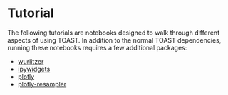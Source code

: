 # Tutorial

The following tutorials are notebooks designed to walk through different aspects of using TOAST.  In addition to the normal TOAST dependencies, running these notebooks requires a few additional packages:

- [wurlitzer](https://pypi.org/project/wurlitzer/)
- [ipywidgets](https://pypi.org/project/ipywidgets/)
- [plotly](https://pypi.org/project/plotly/)
- [plotly-resampler](https://pypi.org/project/plotly-resampler/)
